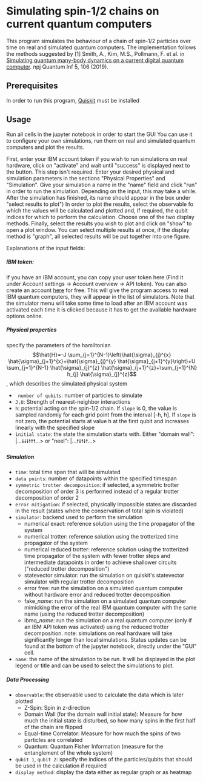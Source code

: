 # Simulating spin-1/2 chains on current quantum computers
This program simulates the behaviour of a chain of spin-1/2 particles over time on real and simulated quantum computers. The implementation follows the methods suggested by [1] Smith, A., Kim, M.S., Pollmann, F. et al. in [Simulating quantum many-body dynamics on a current digital quantum computer](https://doi.org/10.1038/s41534-019-0217-0). npj Quantum Inf 5, 106 (2019).

## Prerequisites
In order to run this program, [Quiskit](https://qiskit.org/) must be installed

## Usage
Run all cells in the jupyter notebook in order to start the GUI
You can use it to configure your own simulations, run them on real and simulated quantum computers and plot the results.

First, enter your IBM account token if you wish to run simulations on real hardware, click on "activate" and wait until "success" is displayed next to the button. This step isn't required.
Enter your desired physical and simulation parameters in the sections "Physical Properties" and "Simulation". Give your simulation a name in the "name" field and click "run" in order to run the simulation. Depending on the input, this may take a while. After the simulation has finished, its name should appear in the box under "select results to plot")
In order to plot the results, select the observable fo which the values will be calculated and plotted and, if required, the qubit indices for which to perform the calculation. Choose one of the two display methods. Finally, select the results you wish to plot and click on "show" to open a plot window. You can select multiple results at once, if the display method is "graph", all selected results will be put together into one figure.


Explanations of the input fields:
##### IBM token:
If you have an IBM account, you can copy your user token here (Find it under Account settings -> Account overview -> API token). You can also create an account [here](https://quantum-computing.ibm.com/) for free. This will give the program access to real IBM quantum computers, they will appear in the list of simulators. Note that the simulator menu will take some time to load after an IBM account was activated each time it is clicked because it has to get the available hardware options online.

##### Physical properties
specify the parameters of the hamiltonian $$\hat{H}=-J \sum_{j=1}^{N-1}\left(\hat{\sigma}_{j}^{x} \hat{\sigma}_{j+1}^{x}+\hat{\sigma}_{j}^{y} \hat{\sigma}_{j+1}^{y}\right)+U \sum_{j=1}^{N-1} \hat{\sigma}_{j}^{z} \hat{\sigma}_{j+1}^{z}+\sum_{j=1}^{N} h_{j} \hat{\sigma}_{j}^{z}$$, which describes the simulated physical system

- ` number of qubits`: number of particles to simulate
- `J,U`: Strength of nearest-neighbor interactions
- `h`: potential acting on the spin-1/2 chain. If `slope` is 0, the value is sampled randomly for each grid point from the interval [-h, h]. If `slope` is not zero, the potential starts at value h at the first qubit and increases linearly with the specified slope 
- `initial state`: the state the simulation starts with. Either "domain wall": |...🠗🠗🠗🠕🠕🠕...> or "neel": |...🠕🠗🠕🠗🠕...>

##### Simulation
- `time`: total time span that will be simulated
- `data points`: number of datapoints within the specified timespan
- `symmetric trotter decomposition`: if selected, a symmetric trotter decomposition of order 3 is performed instead of a regular trotter decomposition of order 2
- `error mitigation`: if selected, physically impossible states are discarded in the result (states where the conservation of total spin is violated) 
- `simulator`:  backend used to perform the simulation
	- numerical exact: reference solution using the time propagator of the system
	- numerical trotter: reference solution using the trotterized time propagator of the system
	- numerical reduced trotter: reference solution using the trotterized time propagator of the system with fewer trotter steps and intermediate datapoints in order to achieve shallower circuits ("reduced trotter decomposition")
	- statevector simulator: run the simulation on quiskit's statevector simulator with regular trotter decomposition
	- error free: run the simulation on a simulated quantum computer without hardware error and reduced trotter decomposition
	- fake_*name*: run the simulation on a simulated quantum computer mimicking the error of the real IBM quantum computer with the same name (using the reduced trotter decomposition)
	- ibmq_*name*: run the simulation on a real quantum computer (only if an IBM API token was activated) using the reduced trotter decomposition. note: simulations on real hardware will take significantly longer than local simulations. Status updates can be found at the bottom of the jupyter notebook, directly under the "GUI" cell.
- `name`: the name of the simulation to be run. It will be displayed in the plot legend or title and can be used to select the simulations to plot.

##### Data Processing
- `observable`: the observable used to calculate the data which is later plotted
  - Z-Spin: Spin in z-direction
  - Domain Wall (for the domain wall initial state): Measure for how much the initial state is disturbed, so how many spins in the first half of the chain are flipped
  - Equal-time Correlator: Measure for how much the spins of two particles are correlated
  - Quantum: Quantum Fisher Information (measure for the entanglement of the whole system)
- `qubit 1`, `qubit 2`: specify the indices of the particles/qubits that should be used in the calculation if required
- `display method`: display the data either as regular graph or as heatmap
